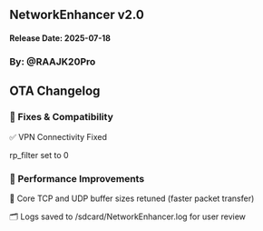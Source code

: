 ## NetworkEnhancer v2.0
#### Release Date: 2025-07-18
### By: @RAAJK20Pro

## OTA Changelog

### 🔧 Fixes & Compatibility

✅ VPN Connectivity Fixed

rp_filter set to 0

### 🚀 Performance Improvements

📡 Core TCP and UDP buffer sizes retuned (faster packet transfer)

🗂️ Logs saved to /sdcard/NetworkEnhancer.log for user review
